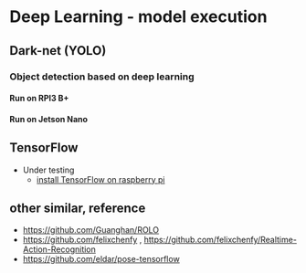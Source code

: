 
# Deep Learning - model execution 

## Dark-net (YOLO)

### Object detection based on deep learning

#### Run on RPI3 B+


#### Run on Jetson Nano


## TensorFlow

- Under testing
  - [install TensorFlow on raspberry pi](https://www.tensorflow.org/install/install_raspbian)


## other similar, reference
- https://github.com/Guanghan/ROLO
- https://github.com/felixchenfy , https://github.com/felixchenfy/Realtime-Action-Recognition
- https://github.com/eldar/pose-tensorflow
